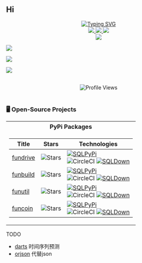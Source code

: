 ## Hi 


<p align="center">
<a href="https://github.com/farfarfun">
    <img src="https://readme-typing-svg.demolab.com?font=Georgia&size=18&duration=2000&pause=100&multiline=true&width=500&height=80&lines=farfarun;活到老+%7C+学到老+%7C+玩到老;牛哥永远都不老" alt="Typing SVG" />
</a>
<br/>

<a href="https://github.com/farfarfun">
    <img src="https://img.shields.io/badge/Website-farfarfun-red?style=flat-square">
</a>  

<!--<a href="https://gkos.dev/Resume.pdf">-->
<!--    <img src="https://img.shields.io/badge/PDF-CV-red?style=flat-square&logo=adobe">-->
<!--</a>  -->
<!--<a href="https://www.linkedin.com/in/gkos/">-->
<!--    <img src="https://img.shields.io/badge/-Linkedin-blue?style=flat-square&logo=linkedin">-->
<!--</a>-->
<a href="mailto:farfarfun@qq.com">
    <img src="https://img.shields.io/badge/Email-farfarfun@qq.com-red?style=flat-square&logo=gmail&logoColor=white">
</a>

<!--<a href='https://scholar.google.com/citations?user=b___QQ8AAAAJ&hl=en&authuser=1&oi=sra' target="_blank">-->
<!--    <img alt='GoogleScholar' src='https://img.shields.io/badge/Scholar-100000?style=flat&logo=GoogleScholar&logoColor=white&&color=0181FF'>-->
<!--</a>-->
<a href="https://pypi.org/user/niuliangtao/">
    <img src="https://img.shields.io/badge/PyPi-niuliangtao-blue?style=flat-square&logo=pypi&logoColor=white">
</a>
<!-- <a href="https://pypi.org/user/drkostas/">
    <img src="https://komarev.com/ghpvc/?username=drkostas&label=Visitors&color=0e75b6&style=flat" alt="googoldkhan" />
</a> -->

<br/> 

<!-- <a href="https://github.com/drkostas">
    <img src="https://github-readme-stats.vercel.app/api?username=drkostas&show_icons=true&count_private=true&show_icons=true&hide_border=true&hide_title=true&card_width=300px&hide_rank=true&bg_color=00000000&theme=dracula">
</a> -->

<a href="https://github.com/farfarfun">
    <img src="https://github-stats-alpha.vercel.app/api?username=farfun&cc=22272e&tc=37BCF6&ic=fff&bc=0000&count_private=true&include_all_commits=true&orgs=farfarfun">
</a>


![](http://github-profile-summary-cards.vercel.app/api/cards/profile-details?username=farfun&theme=dracula) 

![](http://github-profile-summary-cards.vercel.app/api/cards/repos-per-language?username=farfun&theme=dracula) 

![](http://github-profile-summary-cards.vercel.app/api/cards/most-commit-language?username=farfun&theme=dracula)


<br>
<div align="center">
  <img alt="Profile Views" src="https://komarev.com/ghpvc/?username=farfarfun&label=Profile%20views&style=aura&color=5865F2">  
</div>
<br>



### 🖥️ Open-Source Projects
<table>
<tr><th>PyPi Packages</th></tr>
<tr><td>


|Title | Stars | Technologies|
|--|--|--|
| [fundrive](https://github.com/farfarfun/fundrive) | <img alt="Stars" src="https://img.shields.io/github/stars/farfarfun/fundrive?style=flat-square&labelColor=black"/> | [![SQLPyPi](https://img.shields.io/badge/PyPi-black?style=flat-square&logo=pypi)](https://pypi.org/project/fundrive/) <br> ![CircleCI](https://img.shields.io/badge/CI-black?style=flat-square&logo=circleci) [![SQLDown](https://static.pepy.tech/personalized-badge/fundrive?period=total&units=international_system&left_color=black&right_color=red&left_text=Downloads)](https://pepy.tech/project/fundrive) |\\
| [funbuild](https://github.com/farfarfun/fundrive) | <img alt="Stars" src="https://img.shields.io/github/stars/farfarfun/funbuild?style=flat-square&labelColor=black"/> | [![SQLPyPi](https://img.shields.io/badge/PyPi-black?style=flat-square&logo=pypi)](https://pypi.org/project/funbuild/) <br> ![CircleCI](https://img.shields.io/badge/CI-black?style=flat-square&logo=circleci) [![SQLDown](https://static.pepy.tech/personalized-badge/funbuild?period=total&units=international_system&left_color=black&right_color=red&left_text=Downloads)](https://pepy.tech/project/funbuild) |\\
| [funutil](https://github.com/farfarfun/funutil) | <img alt="Stars" src="https://img.shields.io/github/stars/farfarfun/funutil?style=flat-square&labelColor=black"/> | [![SQLPyPi](https://img.shields.io/badge/PyPi-black?style=flat-square&logo=pypi)](https://pypi.org/project/funutil/) <br> ![CircleCI](https://img.shields.io/badge/CI-black?style=flat-square&logo=circleci) [![SQLDown](https://static.pepy.tech/personalized-badge/funutil?period=total&units=international_system&left_color=black&right_color=red&left_text=Downloads)](https://pepy.tech/project/funutil) |\\
| [funcoin](https://github.com/farfarfun/funcoin) | <img alt="Stars" src="https://img.shields.io/github/stars/farfarfun/funcoin?style=flat-square&labelColor=black"/> | [![SQLPyPi](https://img.shields.io/badge/PyPi-black?style=flat-square&logo=pypi)](https://pypi.org/project/funcoin/) <br> ![CircleCI](https://img.shields.io/badge/CI-black?style=flat-square&logo=circleci) [![SQLDown](https://static.pepy.tech/personalized-badge/funcoin?period=total&units=international_system&left_color=black&right_color=red&left_text=Downloads)](https://pepy.tech/project/funcoin) |\\

</td></tr> </table>







TODO
* [darts](https://github.com/unit8co/darts) 时间序列预测
* [orjson]() 代替json


